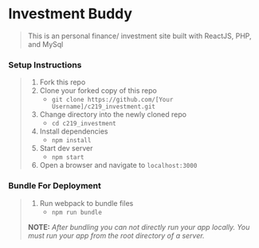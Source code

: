 # Investment Buddy

> This is an personal finance/ investment  site built with ReactJS, PHP, and MySql

### Setup Instructions

> 1. Fork this repo
> 1. Clone your forked copy of this repo
>    - `git clone https://github.com/[Your Username]/c219_investment.git`
> 1. Change directory into the newly cloned repo
>    - `cd c219_investment`
> 1. Install dependencies 
>    - `npm install`
> 1. Start dev server
>    - `npm start`
> 1. Open a browser and navigate to `localhost:3000`

### Bundle For Deployment

> 1. Run webpack to bundle files
>    - `npm run bundle`
> 
> **NOTE:** *After bundling you can not directly run your app locally. You must run your app from the root directory of a server.*

